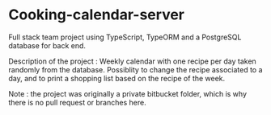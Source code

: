 # Cooking-calendar-server

Full stack team project using TypeScript, TypeORM and a PostgreSQL database for back end.

Description of the project : 
Weekly calendar with one recipe per day taken randomly from the database.
Possiblity to change the recipe associated to a day, and to print a shopping list based on the recipe of the week.

Note : the project was originally a private bitbucket folder, which is why there is no pull request or branches here.
